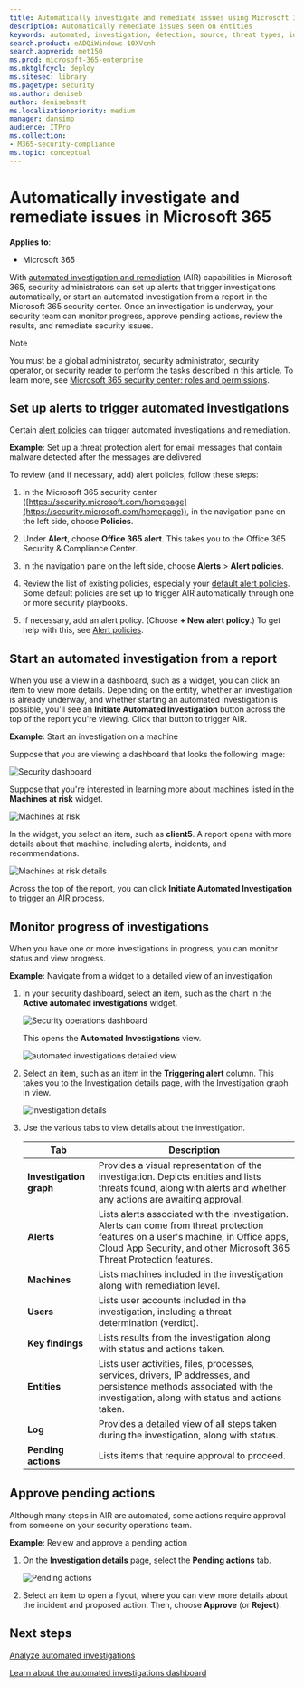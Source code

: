 ```yaml
---
title: Automatically investigate and remediate issues using Microsoft 365 
description: Automatically remediate issues seen on entities
keywords: automated, investigation, detection, source, threat types, id, tags, machines, duration, filter export
search.product: eADQiWindows 10XVcnh
search.appverid: met150
ms.prod: microsoft-365-enterprise
ms.mktglfcycl: deploy
ms.sitesec: library
ms.pagetype: security
ms.author: deniseb
author: denisebmsft
ms.localizationpriority: medium
manager: dansimp
audience: ITPro
ms.collection: 
- M365-security-compliance 
ms.topic: conceptual
---
```


# Automatically investigate and remediate issues in Microsoft 365

**Applies to**:
- Microsoft 365

With [automated investigation and remediation](autoir-overview.md) (AIR) capabilities in Microsoft 365, security administrators can set up alerts that trigger investigations automatically, or start an automated investigation from a report in the Microsoft 365 security center. Once an investigation is underway, your security team can monitor progress, approve pending actions, review the results, and remediate security issues. 

> [!NOTE]
> You must be a global administrator, security administrator, security operator, or security reader to perform the tasks described in this article. To learn more, see [Microsoft 365 security center: roles and permissions](https://docs.microsoft.com/office365/securitycompliance/microsoft-security-and-compliance#required-licenses-and-permissions).

## Set up alerts to trigger automated investigations

Certain [alert policies](https://docs.microsoft.com/office365/securitycompliance/alert-policies) can trigger automated investigations and remediation. 

**Example**: Set up a threat protection alert for email messages that contain malware detected after the messages are delivered 

To review (and if necessary, add) alert policies, follow these steps:

1. In the Microsoft 365 security center ([https://security.microsoft.com/homepage](https://security.microsoft.com/homepage)), in the navigation pane on the left side, choose **Policies**.

2. Under **Alert**, choose **Office 365 alert**. This takes you to the Office 365 Security & Compliance Center.

3. In the navigation pane on the left side, choose **Alerts** > **Alert policies**.

4. Review the list of existing policies, especially your [default alert policies](https://docs.microsoft.com/office365/securitycompliance/alert-policies?#default-alert-policies). Some default policies are set up to trigger AIR automatically through one or more security playbooks.

5. If necessary, add an alert policy. (Choose **+ New alert policy**.) To get help with this, see [Alert policies](https://docs.microsoft.com/office365/securitycompliance/alert-policies).

## Start an automated investigation from a report

When you use a view in a dashboard, such as a widget, you can click an item to view more details. Depending on the entity, whether an investigation is already underway, and whether starting an automated investigation is possible, you'll see an **Initiate Automated Investigation** button across the top of the report you're viewing. Click that button to trigger AIR.

**Example**: Start an investigation on a machine

Suppose that you are viewing a dashboard that looks the following image:

![Security dashboard](images/air-securitydashboard.png)

Suppose that you're interested in learning more about machines listed in the **Machines at risk** widget.

![Machines at risk](images/air-machinesatrisk.png)

In the widget, you select an item, such as **client5**. A report opens with more details about that machine, including alerts, incidents, and recommendations.

![Machines at risk details](images/air-machinesatrisk-client5.png)

Across the top of the report, you can click **Initiate Automated Investigation** to trigger an AIR process.

## Monitor progress of investigations

When you have one or more investigations in progress, you can monitor status and view progress.

**Example**: Navigate from a widget to a detailed view of an investigation

1. In your security dashboard, select an item, such as the chart in the **Active automated investigations** widget. 

    ![Security operations dashboard](images/air-secopsdashboard.png)

    This opens the **Automated Investigations** view.

    ![automated investigations detailed view](images/air-automated-investigations-list-with-filters.png)

2. Select an item, such as an item in the **Triggering alert** column. This takes you to the Investigation details page, with the Investigation graph in view.

    ![Investigation details](images/air-investigationgraph.png)

3. Use the various tabs to view details about the investigation.

    |Tab  |Description  |
    |---------|---------|
    |**Investigation graph**     |Provides a visual representation of the investigation. Depicts entities and lists threats found, along with alerts and whether any actions are awaiting approval.         |
    |**Alerts**     |Lists alerts associated with the investigation. Alerts can come from threat protection features on a user's machine, in Office apps, Cloud App Security, and other Microsoft 365 Threat Protection features.          |
    |**Machines** |Lists machines included in the investigation along with remediation level. |
    |**Users** |Lists user accounts included in the investigation, including a threat determination (verdict). | 
    |**Key findings** |Lists results from the investigation along with status and actions taken. |
    |**Entities** |Lists user activities, files, processes, services, drivers, IP addresses, and persistence methods associated with the investigation, along with status and actions taken. |
    |**Log** |Provides a detailed view of all steps taken during the investigation, along with status.  |
    |**Pending actions** |Lists items that require approval to proceed. |

## Approve pending actions

Although many steps in AIR are automated, some actions require approval from someone on your security operations team. 

**Example**: Review and approve a pending action 

1. On the **Investigation details** page, select the **Pending actions** tab.

    ![Pending actions](images/air-2pendingactions.png)

2. Select an item to open a flyout, where you can view more details about the incident and proposed action. Then, choose **Approve** (or **Reject**).

## Next steps

[Analyze automated investigations](analyze-autoir.md)

[Learn about the automated investigations dashboard](autoir-dashboard-overview.md)